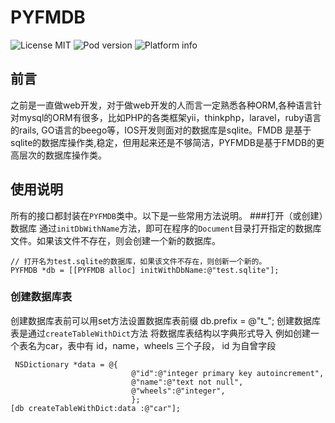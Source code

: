 PYFMDB
==========

![License MIT](https://go-shields.herokuapp.com/license-MIT-blue.png)
![Pod version](http://img.shields.io/cocoapods/v/PYFMDB.svg?style=flat)
![Platform info](http://img.shields.io/cocoapods/p/PYFMDB.svg?style=flat)
## 前言
之前是一直做web开发，对于做web开发的人而言一定熟悉各种ORM,各种语言针对mysql的ORM有很多，比如PHP的各类框架yii，thinkphp，laravel，ruby语言的rails, GO语言的beego等，IOS开发则面对的数据库是sqlite。FMDB 是基于sqlite的数据库操作类,稳定，但用起来还是不够简洁，PYFMDB是基于FMDB的更高层次的数据库操作类。
## 使用说明
所有的接口都封装在`PYFMDB`类中。以下是一些常用方法说明。
###打开（或创建）数据库
通过`initDbWithName`方法，即可在程序的`Document`目录打开指定的数据库文件。如果该文件不存在，则会创建一个新的数据库。

```
// 打开名为test.sqlite的数据库，如果该文件不存在，则创新一个新的。
PYFMDB *db = [[PYFMDB alloc] initWithDbName:@"test.sqlite"];
```
### 创建数据库表
创建数据库表前可以用set方法设置数据库表前缀
db.prefix = @"t_";
创建数据库表是通过`createTableWithDict`方法 将数据库表结构以字典形式导入
例如创建一个表名为car，表中有 id，name，wheels 三个子段， id 为自曾字段
```
 NSDictionary *data = @{
                           @"id":@"integer primary key autoincrement",
                           @"name":@"text not null",
                           @"wheels":@"integer",
                           };
[db createTableWithDict:data :@"car"];
```




 
